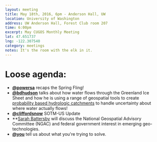 ```yaml
---
layout: meeting
title: May 18th, 2016, 6pm - Anderson Hall, UW
location: University of Washington
address: UW Anderson Hall, Forest Club room 207
time: 6:00pm
excerpt: May CUGOS Monthly Meeting
lat: 47.651737
lng: -122.307540
category: meetings
notes: It's the room with the elk in it.
---
```


Loose agenda:
=============
- **[@powersa](https://github.com/powersa)** recaps the Spring Fling!
- **[@bdhudson](https://github.com/BDHudson)** talks about how water flows through the Greenland Ice Sheet and how he is using a range of geospatial tools to create [probability based hydrologic catchments](https://agu.confex.com/agu/fm15/webprogram/Paper86412.html) to handle uncertainty about where water actually flows!
- **[@cliffordsnow](https://github.com/cliffordsnow)** SOTM-US Update
- **[Sarah Battersby](https://research.tableau.com/user/sarah-battersby) will discuss the National Geospatial Advisory Committee (NGAC) and federal government interest in emerging geo-technologies.
- **[@you](http://cugos.org/people/)** tell us about what you're trying to solve.
